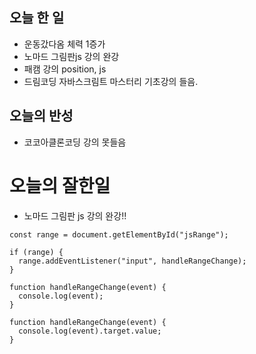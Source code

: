 ## 오늘 한 일
- 운동갔다옴 체력 1증가
- 노마드 그림판js 강의 완강
- 패캠 강의 position, js
- 드림코딩 자바스크림트 마스터리 기초강의 들음.

## 오늘의 반성
- 코코아클론코딩 강의 못들음

# 오늘의 잘한일
- 노마드 그림판 js 강의 완강!! 
```
const range = document.getElementById("jsRange");

if (range) {
  range.addEventListener("input", handleRangeChange);
}

function handleRangeChange(event) {
  console.log(event);
}

function handleRangeChange(event) {
  console.log(event).target.value;
}
```

